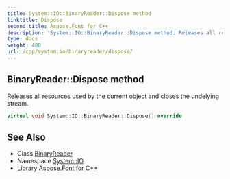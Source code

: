 ```yaml
---
title: System::IO::BinaryReader::Dispose method
linktitle: Dispose
second_title: Aspose.Font for C++
description: 'System::IO::BinaryReader::Dispose method. Releases all resources used by the current object and closes the undelying stream in C++.'
type: docs
weight: 400
url: /cpp/system.io/binaryreader/dispose/
---
```

## BinaryReader::Dispose method


Releases all resources used by the current object and closes the undelying stream.

```cpp
virtual void System::IO::BinaryReader::Dispose() override
```

## See Also

* Class [BinaryReader](../)
* Namespace [System::IO](../../)
* Library [Aspose.Font for C++](../../../)

